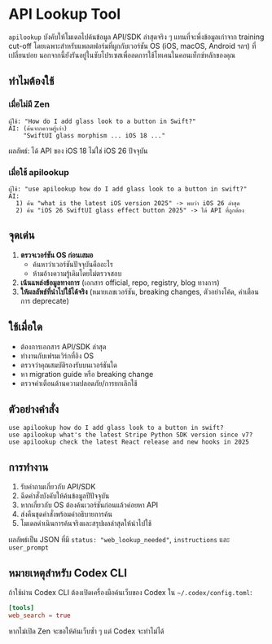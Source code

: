 # API Lookup Tool

`apilookup` บังคับให้โมเดลไปค้นข้อมูล API/SDK ล่าสุดจริง ๆ แทนที่จะพึ่งข้อมูลเก่าจาก training cut-off โดยเฉพาะสำหรับแพลตฟอร์มที่ผูกกับเวอร์ชัน OS (iOS, macOS, Android ฯลฯ) ที่เปลี่ยนบ่อย นอกจากนี้ยังรันอยู่ในซับโปรเซสเพื่อลดการใช้โทเคนในคอนเท็กซ์หลักของคุณ

## ทำไมต้องใช้

### เมื่อไม่มี Zen
```
ผู้ใช้: "How do I add glass look to a button in Swift?"
AI: (ค้นจากความรู้เก่า)
    "SwiftUI glass morphism ... iOS 18 ..."
```
ผลลัพธ์: ได้ API ของ iOS 18 ไม่ใช่ iOS 26 ปัจจุบัน

### เมื่อใช้ apilookup
```
ผู้ใช้: "use apilookup how do I add glass look to a button in swift?"
AI: 
  1) ค้น "what is the latest iOS version 2025" -> พบว่า iOS 26 ล่าสุด
  2) ค้น "iOS 26 SwiftUI glass effect button 2025" -> ได้ API ที่ถูกต้อง
```

## จุดเด่น

1. **ตรวจเวอร์ชัน OS ก่อนเสมอ**
   - ค้นหาว่าเวอร์ชันปัจจุบันคืออะไร
   - ห้ามอ้างความรู้เดิมโดยไม่ตรวจสอบ
2. **เน้นแหล่งข้อมูลทางการ** (เอกสาร official, repo, registry, blog ทางการ)
3. **ให้ผลลัพธ์ที่นำไปใช้ได้จริง** (หมายเลขเวอร์ชัน, breaking changes, ตัวอย่างโค้ด, คำเตือนการ deprecate)

## ใช้เมื่อใด
- ต้องการเอกสาร API/SDK ล่าสุด
- ทำงานกับเฟรมเวิร์กที่อิง OS
- ตรวจว่าคุณสมบัติรองรับบนเวอร์ชันใด
- หา migration guide หรือ breaking change
- ตรวจคำเตือนด้านความปลอดภัย/การยกเลิกใช้

## ตัวอย่างคำสั่ง
```
use apilookup how do I add glass look to a button in swift?
use apilookup what's the latest Stripe Python SDK version since v7?
use apilookup check the latest React release and new hooks in 2025
```

## การทำงาน
1. รับคำถามเกี่ยวกับ API/SDK
2. ฉีดคำสั่งบังคับให้ค้นข้อมูลปีปัจจุบัน
3. หากเกี่ยวกับ OS ต้องค้นเวอร์ชันก่อนแล้วค่อยหา API
4. ส่งคืนชุดคำสั่งพร้อมคำอธิบายการค้น
5. โมเดลดำเนินการค้นจริงและสรุปผลล่าสุดให้นำไปใช้

ผลลัพธ์เป็น JSON ที่มี `status: "web_lookup_needed"`, `instructions` และ `user_prompt`

## หมายเหตุสำหรับ Codex CLI

ถ้าใช้ผ่าน Codex CLI ต้องเปิดเครื่องมือค้นเว็บของ Codex ใน `~/.codex/config.toml`:
```toml
[tools]
web_search = true
```
หากไม่เปิด Zen จะขอให้ค้นเว็บซ้ำ ๆ แต่ Codex จะทำไม่ได้
